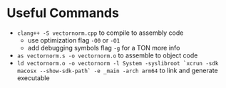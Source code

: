 # Useful Commands

- `clang++ -S vectornorm.cpp` to compile to assembly code
  - use optimization flag `-O0` or `-O1`
  - add debugging symbols flag `-g` for a TON more info
- `as vectornorm.s -o vectornorm.o` to assemble to object code
- `` ld vectornorm.o -o vectornorm -l System -syslibroot `xcrun -sdk macosx --show-sdk-path` -e _main -arch arm64 `` to link and generate executable
